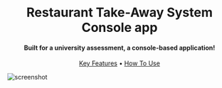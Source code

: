 
<h1 align="center">
  <br>
  Restaurant Take-Away System Console app
  <br>
</h1>

<h4 align="center">Built for a university assessment, a console-based application!</h4>

<p align="center">
  <a href="#key-features">Key Features</a> •
  <a href="#how-to-use">How To Use</a>
</p>

![screenshot]()
